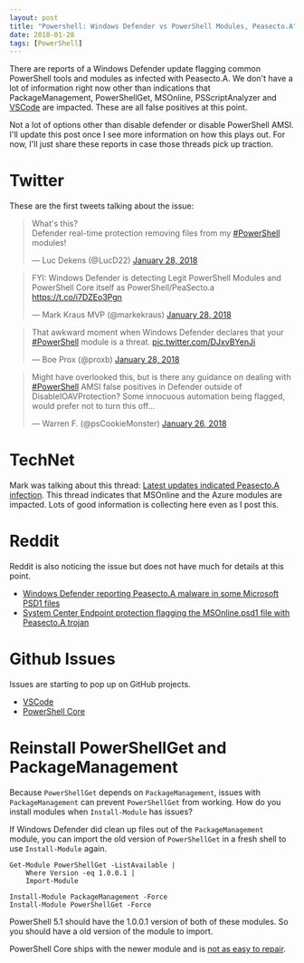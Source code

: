 ```yaml
---
layout: post
title: "Powershell: Windows Defender vs PowerShell Modules, Peasecto.A"
date: 2018-01-28
tags: [PowerShell]
---
```


There are reports of a Windows Defender update flagging common PowerShell tools and modules as infected with Peasecto.A. We don't have a lot of information right now other than indications that PackageManagement, PowerShellGet, MSOnline, PSScriptAnalyzer and [VSCode](https://github.com/Microsoft/vscode/issues/42284) are impacted. These are all false positives at this point.

<!--more-->
Not a lot of options other than disable defender or disable PowerShell AMSI. I'll update this post once I see more information on how this plays out. For now, I'll just share these reports in case those threads pick up traction.

# Twitter

These are the first tweets talking about the issue:

<blockquote class="twitter-tweet" data-lang="en"><p lang="en" dir="ltr">What&#39;s this?<br>Defender real-time protection removing files from my <a href="https://twitter.com/hashtag/PowerShell?src=hash&amp;ref_src=twsrc%5Etfw">#PowerShell</a>  modules!</p>&mdash; Luc Dekens (@LucD22) <a href="https://twitter.com/LucD22/status/957732708741992448?ref_src=twsrc%5Etfw">January 28, 2018</a></blockquote>
<script async src="https://platform.twitter.com/widgets.js" charset="utf-8"></script>


<blockquote class="twitter-tweet" data-lang="en"><p lang="en" dir="ltr">FYI: Windows Defender is detecting Legit PowerShell Modules and PowerShell Core itself as PowerShell/PeaSecto.a <a href="https://t.co/i7DZEo3Pgn">https://t.co/i7DZEo3Pgn</a></p>&mdash; Mark Kraus MVP (@markekraus) <a href="https://twitter.com/markekraus/status/957743213749686272?ref_src=twsrc%5Etfw">January 28, 2018</a></blockquote>
<script async src="https://platform.twitter.com/widgets.js" charset="utf-8"></script>

<blockquote class="twitter-tweet" data-cards="hidden" data-lang="en"><p lang="en" dir="ltr">That awkward moment when Windows Defender declares that your <a href="https://twitter.com/hashtag/PowerShell?src=hash&amp;ref_src=twsrc%5Etfw">#PowerShell</a> module is a threat. <a href="https://t.co/DJxvBYenJi">pic.twitter.com/DJxvBYenJi</a></p>&mdash; Boe Prox (@proxb) <a href="https://twitter.com/proxb/status/957723701071568897?ref_src=twsrc%5Etfw">January 28, 2018</a></blockquote>
<script async src="https://platform.twitter.com/widgets.js" charset="utf-8"></script>


<blockquote class="twitter-tweet" data-lang="en"><p lang="en" dir="ltr">Might have overlooked this, but is there any guidance on dealing with <a href="https://twitter.com/hashtag/PowerShell?src=hash&amp;ref_src=twsrc%5Etfw">#PowerShell</a> AMSI false positives in Defender outside of DisableIOAVProtection?  Some innocuous automation being flagged, would prefer not to turn this off...</p>&mdash; Warren F. (@psCookieMonster) <a href="https://twitter.com/psCookieMonster/status/956995840006152192?ref_src=twsrc%5Etfw">January 26, 2018</a></blockquote>
<script async src="https://platform.twitter.com/widgets.js" charset="utf-8"></script>


# TechNet

Mark was talking about this thread: [Latest updates indicated Peasecto.A infection](https://social.technet.microsoft.com/Forums/en-US/40fa56dd-b73f-456a-9d97-cdb4500bc7ed/latest-updates-indicated-peasectoa-infection-?forum=WindowsDefenderATPPreview). This thread indicates that MSOnline and the Azure modules are impacted. Lots of good information is collecting here even as I post this.

# Reddit

Reddit is also noticing the issue but does not have much for details at this point.

* [Windows Defender reporting Peasecto.A malware in some Microsoft PSD1 files](https://www.reddit.com/r/PowerShell/comments/7to5dy/windows_defender_reporting_peasectoa_malware_in)
* [System Center Endpoint protection flagging the MSOnline.psd1 file with Peasecto.A trojan](https://www.reddit.com/r/sysadmin/comments/7tnukh/system_center_endpoint_protection_flagging_the)

# Github Issues

Issues are starting to pop up on GitHub projects.

* [VSCode](https://github.com/Microsoft/vscode/issues/42284)
* [PowerShell Core](https://github.com/PowerShell/PowerShell/issues/6056)

# Reinstall PowerShellGet and PackageManagement

Because `PowerShellGet` depends on `PackageManagement`, issues with `PackageManagement` can prevent `PowerShellGet` from working. How do you install modules when `Install-Module` has issues?

If Windows Defender did clean up files out of the `PackageManagement` module, you can import the old version of `PowerShellGet` in a fresh shell to use `Install-Module` again.

    Get-Module PowerShellGet -ListAvailable |
        Where Version -eq 1.0.0.1 |
        Import-Module

    Install-Module PackageManagement -Force
    Install-Module PowerShellGet -Force

PowerShell 5.1 should have the 1.0.0.1 version of both of these modules. So you should have a old version of the module to import.

PowerShell Core ships with the newer module and is [not as easy to repair](https://github.com/PowerShell/PowerShell/issues/6056).
